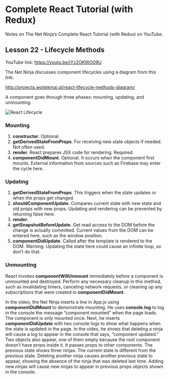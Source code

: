 # Complete React Tutorial (with Redux)

Notes on The Net Ninja’s Complete React Tutorial (with Redux) on YouTube.

## Lesson 22 - Lifecycle Methods

YouTube link: https://youtu.be/iYz2OKWO09U

The Net Ninja discusses component lifecycles using a diagram from this link:

http://projects.wojtekmaj.pl/react-lifecycle-methods-diagram/

A component goes through three phases: mounting, updating, and unmounting.

![React Lifecycle](https://user-images.githubusercontent.com/29614473/62402209-7c065b00-b53b-11e9-8080-2b82ab6bdb82.png)

### Mounting

1.	__constructor__. Optional.
2.	__getDerivedStateFromProps__. For receiving new state objects if needed. Not often used.
3.	__render__. React prepares JSX code for rendering. Required.
4.	__componentDidMount__. Optional. It occurs when the component first mounts. External information from sources such as Firebase may enter the cycle here.

### Updating

1.	__getDerivedStateFromProps__. This triggers when the state updates or when the props get changed.
2.	__shouldComponentUpdate__. Compares current state with new state and old props with new props. Updating and rendering can be prevented by returning false here.
3.	__render__.
4.	__getSnapshotBeforeUpdate__. Get read access to the DOM before the change is actually committed. Current values from the DOM can be entered here, such as the window position.
5.	__componentDidUpdate__. Called after the template is rendered to the DOM. Warning: Updating the state here could cause an infinite loop, so don’t do that.

### Unmounting

React invokes __componentWillUnmount__ immediately before a component is unmounted and destroyed. Perform any necessary cleanup in this method, such as invalidating timers, canceling network requests, or cleaning up any subscriptions that were created in __componentDidMount__.

In the video, the Net Ninja inserts a line in App.js using __componentDidMount__ to demonstrate mounting. He uses __console.log__ to log in the console the message “component mounted” when the page loads. The component is only mounted once. Next, he inserts __componentDidUpdate__ with two console logs to show what happens when the state is updated in the page. In the video, he shows that deleting a ninja will cause a log to appear in the console that says, “component updated.” Two objects also appear, one of them empty because the root component doesn’t have props inside it. It passes props to other components. The previous state shows three ninjas. The current state is different from the previous state. Deleting another ninja causes another previous state to appear, showing the absence of the ninja that was deleted last time. Adding new ninjas will cause new ninjas to appear in previous props objects shown in the console.